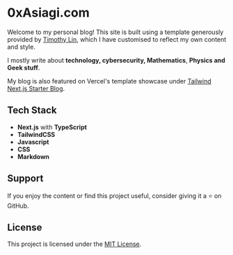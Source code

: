 # 0xAsiagi.com

Welcome to my personal blog! This site is built using a template generously provided by [Timothy Lin](https://github.com/timlrx/tailwind-nextjs-starter-blog), which I have customised to reflect my own content and style.  

I mostly write about **technology, cybersecurity, Mathematics**, **Physics and Geek stuff**.  

My blog is also featured on Vercel's template showcase under [Tailwind Next.js Starter Blog](https://vercel.com/templates/next.js/tailwind-css-starter-blog).  

## Tech Stack

- **Next.js** with **TypeScript**  
- **TailwindCSS**  
- **Javascript**  
- **CSS**
- **Markdown**  

## Support

If you enjoy the content or find this project useful, consider giving it a ⭐ on GitHub.  

## License

This project is licensed under the [MIT License](https://github.com/timlrx/tailwind-nextjs-starter-blog).  
